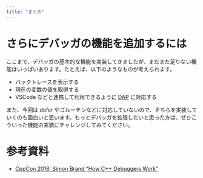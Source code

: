 ```yaml
---
title: "まとめ"
---
```


# さらにデバッガの機能を追加するには
ここまで、デバッガの基本的な機能を実装してきましたが、まだまだ足りない機能はいっぱいあります。たとえば、以下のようなものが考えられます。

- バックトレースを表示する
- 現在の変数の値を取得する
- VSCode などと連携して利用できるように [DAP](https://microsoft.github.io/debug-adapter-protocol/) に対応する

また、今回は defer やゴルーチンなどに対応していないので、そちらを実装していくのも面白いと思います。もっとデバッガを拡張したいと思った方は、ぜひこういった機能の実装にチャレンジしてみてください。

# 参考資料
- [CppCon 2018: Simon Brand “How C++ Debuggers Work”](https://www.youtube.com/watch?v=0DDrseUomfU)